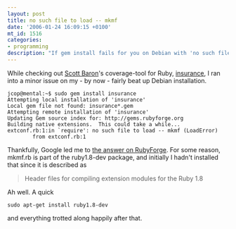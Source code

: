 ```yaml
---
layout: post
title: no such file to load -- mkmf
date: '2006-01-24 16:09:15 +0100'
mt_id: 1516
categories:
- programming
description: "If gem install fails for you on Debian with 'no such file to load -- mkmf (LoadError)' this could be the solution"
---
```

While checking out [Scott Baron](http://lunchroom.lunchboxsoftware.com/)'s coverage-tool for Ruby, [insurance](http://rubyforge.org/projects/insurance/), I ran into a minor issue on my - by now - fairly beat up Debian installation.

``` console
jcop@mental:~$ sudo gem install insurance
Attempting local installation of 'insurance'
Local gem file not found: insurance*.gem
Attempting remote installation of 'insurance'
Updating Gem source index for: http://gems.rubyforge.org
Building native extensions.  This could take a while...
extconf.rb:1:in `require': no such file to load -- mkmf (LoadError)
        from extconf.rb:1
```

Thankfully, Google led me to [the answer on RubyForge](http://rubyforge.org/forum/forum.php?thread_id=4161&forum_id=4050). For some reason, mkmf.rb is part of the ruby1.8-dev package, and initially I hadn't installed that since it is described as

> Header files for compiling extension modules for the Ruby 1.8

Ah well. A quick

``` console
sudo apt-get install ruby1.8-dev
```

and everything trotted along happily after that.

